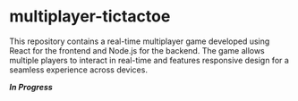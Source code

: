 # multiplayer-tictactoe
This repository contains a real-time multiplayer game developed using React for the frontend and Node.js for the backend. The game allows multiple players to interact in real-time and features responsive design for a seamless experience across devices.

***In Progress***
